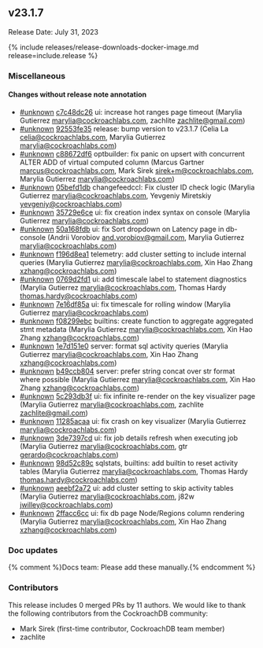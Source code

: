 ## v23.1.7

Release Date: July 31, 2023

{% include releases/release-downloads-docker-image.md release=include.release %}

<h3 id="v23-1-7-miscellaneous">Miscellaneous</h3>

<h4 id="v23-1-7-changes-without-release-note-annotation">Changes without release note annotation</h4>

- [#unknown][#unknown] [c7c48dc26][c7c48dc26] ui: increase hot ranges page timeout (Marylia Gutierrez <marylia@cockroachlabs.com>, zachlite <zachlite@gmail.com>)
- [#unknown][#unknown] [92553fe35][92553fe35] release: bump version to v23.1.7 (Celia La <celia@cockroachlabs.com>, Marylia Gutierrez <marylia@cockroachlabs.com>)
- [#unknown][#unknown] [c88672df6][c88672df6] optbuilder: fix panic on upsert with concurrent ALTER ADD of virtual computed column (Marcus Gartner <marcus@cockroachlabs.com>, Mark Sirek <sirek+m@cockroachlabs.com>, Marylia Gutierrez <marylia@cockroachlabs.com>)
- [#unknown][#unknown] [05befd1db][05befd1db] changefeedccl: Fix cluster ID check logic (Marylia Gutierrez <marylia@cockroachlabs.com>, Yevgeniy Miretskiy <yevgeniy@cockroachlabs.com>)
- [#unknown][#unknown] [35729e6ce][35729e6ce] ui: fix creation index syntax on console (Marylia Gutierrez <marylia@cockroachlabs.com>)
- [#unknown][#unknown] [50a168fdb][50a168fdb] ui: fix Sort dropdown on Latency page in db-console (Andrii Vorobiov <and.vorobiov@gmail.com>, Marylia Gutierrez <marylia@cockroachlabs.com>)
- [#unknown][#unknown] [f196d8ea1][f196d8ea1] telemetry: add cluster setting to include internal queries (Marylia Gutierrez <marylia@cockroachlabs.com>, Xin Hao Zhang <xzhang@cockroachlabs.com>)
- [#unknown][#unknown] [0769d2fd1][0769d2fd1] ui: add timescale label to statement diagnostics (Marylia Gutierrez <marylia@cockroachlabs.com>, Thomas Hardy <thomas.hardy@cockroachlabs.com>)
- [#unknown][#unknown] [7e16df85a][7e16df85a] ui: fix timescale for rolling window (Marylia Gutierrez <marylia@cockroachlabs.com>)
- [#unknown][#unknown] [f08299ebc][f08299ebc] builtins: create function to aggregate aggregated stmt metadata (Marylia Gutierrez <marylia@cockroachlabs.com>, Xin Hao Zhang <xzhang@cockroachlabs.com>)
- [#unknown][#unknown] [1e7d151e0][1e7d151e0] server: format sql activity queries (Marylia Gutierrez <marylia@cockroachlabs.com>, Xin Hao Zhang <xzhang@cockroachlabs.com>)
- [#unknown][#unknown] [b49ccb804][b49ccb804] server: prefer string concat over str format where possible (Marylia Gutierrez <marylia@cockroachlabs.com>, Xin Hao Zhang <xzhang@cockroachlabs.com>)
- [#unknown][#unknown] [5c293db3f][5c293db3f] ui: fix infinite re-render on the key visualizer page (Marylia Gutierrez <marylia@cockroachlabs.com>, zachlite <zachlite@gmail.com>)
- [#unknown][#unknown] [11285acaa][11285acaa] ui: fix crash on key visualizer (Marylia Gutierrez <marylia@cockroachlabs.com>)
- [#unknown][#unknown] [3de7397cd][3de7397cd] ui: fix job details refresh when executing job (Marylia Gutierrez <marylia@cockroachlabs.com>, gtr <gerardo@cockroachlabs.com>)
- [#unknown][#unknown] [98d52c89c][98d52c89c] sqlstats, builtins: add builtin to reset activity tables (Marylia Gutierrez <marylia@cockroachlabs.com>, Thomas Hardy <thomas.hardy@cockroachlabs.com>)
- [#unknown][#unknown] [aeebf2a72][aeebf2a72] ui: add cluster setting to skip activity tables (Marylia Gutierrez <marylia@cockroachlabs.com>, j82w <jwilley@cockroachlabs.com>)
- [#unknown][#unknown] [2ffacc6cc][2ffacc6cc] ui: fix db page Node/Regions column rendering (Marylia Gutierrez <marylia@cockroachlabs.com>, Xin Hao Zhang <xzhang@cockroachlabs.com>)

<h3 id="v23-1-7-doc-updates">Doc updates</h3>

{% comment %}Docs team: Please add these manually.{% endcomment %}

<div class="release-note-contributors" markdown="1">

<h3 id="v23-1-7-contributors">Contributors</h3>

This release includes 0 merged PRs by 11 authors.
We would like to thank the following contributors from the CockroachDB community:

- Mark Sirek (first-time contributor, CockroachDB team member)
- zachlite

</div>

[#unknown]: https://github.com/cockroachdb/cockroach/pull/unknown
[05befd1db]: https://github.com/cockroachdb/cockroach/commit/05befd1db
[0769d2fd1]: https://github.com/cockroachdb/cockroach/commit/0769d2fd1
[11285acaa]: https://github.com/cockroachdb/cockroach/commit/11285acaa
[1e7d151e0]: https://github.com/cockroachdb/cockroach/commit/1e7d151e0
[2ffacc6cc]: https://github.com/cockroachdb/cockroach/commit/2ffacc6cc
[35729e6ce]: https://github.com/cockroachdb/cockroach/commit/35729e6ce
[3de7397cd]: https://github.com/cockroachdb/cockroach/commit/3de7397cd
[50a168fdb]: https://github.com/cockroachdb/cockroach/commit/50a168fdb
[5c293db3f]: https://github.com/cockroachdb/cockroach/commit/5c293db3f
[7e16df85a]: https://github.com/cockroachdb/cockroach/commit/7e16df85a
[92553fe35]: https://github.com/cockroachdb/cockroach/commit/92553fe35
[98d52c89c]: https://github.com/cockroachdb/cockroach/commit/98d52c89c
[aeebf2a72]: https://github.com/cockroachdb/cockroach/commit/aeebf2a72
[b49ccb804]: https://github.com/cockroachdb/cockroach/commit/b49ccb804
[c7c48dc26]: https://github.com/cockroachdb/cockroach/commit/c7c48dc26
[c88672df6]: https://github.com/cockroachdb/cockroach/commit/c88672df6
[f08299ebc]: https://github.com/cockroachdb/cockroach/commit/f08299ebc
[f196d8ea1]: https://github.com/cockroachdb/cockroach/commit/f196d8ea1
